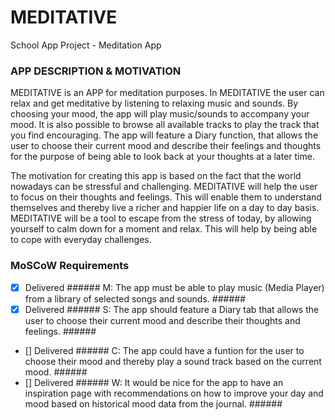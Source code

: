 # MEDITATIVE
School App Project - Meditation App

### APP DESCRIPTION & MOTIVATION ###
MEDITATIVE is an APP for meditation purposes. In MEDITATIVE the user can relax and get meditative by listening to relaxing music and sounds.
By choosing your mood, the app will play music/sounds to accompany your mood. It is also possible to browse all available tracks to play the track that you find encouraging.
The app will feature a Diary function, that allows the user to choose their current mood and describe their feelings and thoughts for the purpose of being able to look back at your thoughts at a later time.

The motivation for creating this app is based on the fact that the world nowadays can be stressful and challenging. MEDITATIVE will help the user to focus on their thoughts and feelings.
This will enable them to understand themselves and thereby live a richer and happier life on a day to day basis. 
MEDITATIVE will be a tool to escape from the stress of today, by allowing yourself to calm down for a moment and relax. This will help by being able to cope with everyday challenges.


### MoSCoW Requirements ###
- [x] Delivered ###### M: The app must be able to play music (Media Player) from a library of selected songs and sounds. ######
- [x] Delivered ###### S: The app should feature a Diary tab that allows the user to choose their current mood and describe their thoughts and feelings.  ######
- [] Delivered ###### C: The app could have a funtion for the user to choose their mood and thereby play a sound track based on the current mood. ######
- [] Delivered ###### W: It would be nice for the app to have an inspiration page with recommendations on how to improve your day and mood based on historical mood data from the journal. ######

